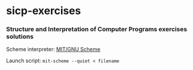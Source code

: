 # sicp-exercises
### Structure and Interpretation of Computer Programs exercises solutions

Scheme interpreter: [MIT/GNU Scheme](https://www.gnu.org/software/mit-scheme/)

Launch script: `mit-scheme --quiet < filename`

